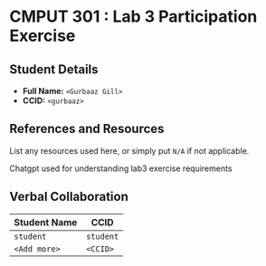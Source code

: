 # CMPUT 301 : Lab 3 Participation Exercise


## Student Details

- **Full Name:** `<Gurbaaz Gill>`
- **CCID:** `<gurbaaz>`


## References and Resources

List any resources used here, or simply put `N/A` if not applicable.

Chatgpt used for understanding lab3 exercise requirements

## Verbal Collaboration

| Student Name | CCID      |
| ------------ | --------- |
| `student`    | `student` |
| `<Add more>` | `<CCID>`  |
